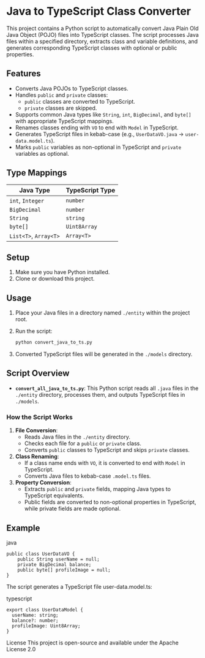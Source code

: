 # Java to TypeScript Class Converter

This project contains a Python script to automatically convert Java Plain Old Java Object (POJO) files into TypeScript classes. The script processes Java files within a specified directory, extracts class and variable definitions, and generates corresponding TypeScript classes with optional or public properties. 

## Features

- Converts Java POJOs to TypeScript classes.
- Handles `public` and `private` classes:
  - `public` classes are converted to TypeScript.
  - `private` classes are skipped.
- Supports common Java types like `String`, `int`, `BigDecimal`, and `byte[]` with appropriate TypeScript mappings.
- Renames classes ending with `VO` to end with `Model` in TypeScript.
- Generates TypeScript files in kebab-case (e.g., `UserDataVO.java` -> `user-data.model.ts`).
- Marks `public` variables as non-optional in TypeScript and `private` variables as optional.

## Type Mappings

| Java Type       | TypeScript Type       |
| --------------- | --------------------- |
| `int`, `Integer`| `number`              |
| `BigDecimal`    | `number`              |
| `String`        | `string`              |
| `byte[]`        | `Uint8Array`          |
| `List<T>`, `Array<T>` | `Array<T>`    |

## Setup

1. Make sure you have Python installed.
2. Clone or download this project.

## Usage

1. Place your Java files in a directory named `./entity` within the project root.
2. Run the script:

    ```bash
    python convert_java_to_ts.py
    ```

3. Converted TypeScript files will be generated in the `./models` directory.

## Script Overview

- **`convert_all_java_to_ts.py`**: This Python script reads all `.java` files in the `./entity` directory, processes them, and outputs TypeScript files in `./models`.

### How the Script Works

1. **File Conversion**: 
   - Reads Java files in the `./entity` directory.
   - Checks each file for a `public` or `private` class.
   - Converts `public` classes to TypeScript and skips `private` classes.
2. **Class Renaming**:
   - If a class name ends with `VO`, it is converted to end with `Model` in TypeScript.
   - Converts Java files to kebab-case `.model.ts` files.
3. **Property Conversion**:
   - Extracts `public` and `private` fields, mapping Java types to TypeScript equivalents.
   - Public fields are converted to non-optional properties in TypeScript, while private fields are made optional.

## Example


java

```
public class UserDataVO {
    public String userName = null;
    private BigDecimal balance;
    public byte[] profileImage = null;
}
```
The script generates a TypeScript file user-data.model.ts:

typescript
```
export class UserDataModel {
  userName: string;
  balance?: number;
  profileImage: Uint8Array;
}
```

License
This project is open-source and available under the Apache License 2.0
